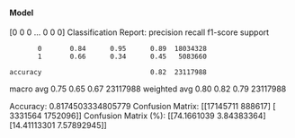 #### Model
[0 0 0 ... 0 0 0]
Classification Report:
              precision    recall  f1-score   support

           0       0.84      0.95      0.89  18034328
           1       0.66      0.34      0.45   5083660

    accuracy                           0.82  23117988
   macro avg       0.75      0.65      0.67  23117988
weighted avg       0.80      0.82      0.79  23117988

Accuracy: 0.8174503334805779
Confusion Matrix:
[[17145711   888617]
 [ 3331564  1752096]]
Confusion Matrix (%):
[[74.1661039   3.84383364]
 [14.41113301  7.57892945]]
